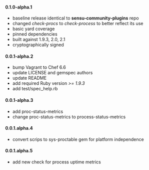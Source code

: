#### 0.1.0-alpha.1

* baseline release identical to **sensu-community-plugins** repo
* changed *check-procs* to *check-process* to better reflect its use
* basic yard coverage
* pinned dependencies
* built against 1.9.3, 2.0, 2.1
* cryptographically signed

#### 0.0.1-alpha.2

* bump Vagrant to Chef 6.6
* update LICENSE and gemspec authors
* update README
* add required Ruby version *>= 1.9.3*
* add test/spec_help.rb

#### 0.0.1-alpha.3

* add proc-status-metrics
* change proc-status-metrics to process-status-metrics

#### 0.0.1.alpha.4

* convert scrips to sys-proctable gem for platform independence

#### 0.0.1.alpha.5

* add new check for process uptime metrics


